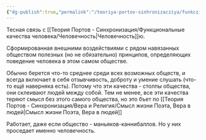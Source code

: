 ```yaml
---
{"dg-publish":true,"permalink":"/teoriya-portov-sinhronizacziya/funkczionalnye-kachestva-cheloveka/poryadochnost/"}
---
```


Тесная связь с [[Теория Портов - Синхронизация/Функциональные качества человека/Человечность\|Человечность]]ю.

Сформированная внешними воздействиями с рядом навязанных обществом полезных (но не обязательно) принципов, определяющих поведение человека в этом самом обществе.

Обычно берется что-то среднее среди всех возможных обществ, и всегда включает в себя отзывчивость, доброту и умение слушать (что-то ещё наверняка есть). Потому что эти качества - столпы общества, они склеивают людей между собой. Тем не менее, все эти качества теряют смысл без этого самого общества, но это бъет по [[Теория Портов - Синхронизация/Вера и Религия/Смысл жизни Поэта, Вера в людей\|Смысл жизни Поэта, Вера в людей]]

Работает, даже если общество - маньяков-каннибаллов. Но у них проседает именно человечность.